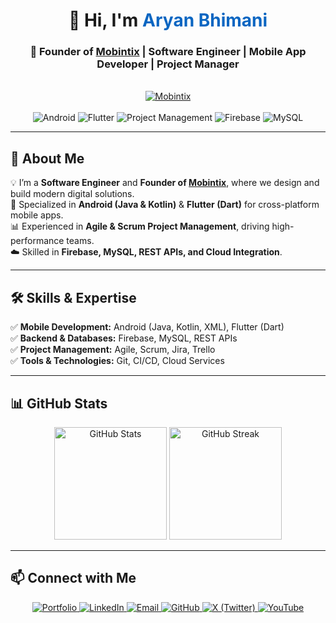 <h1 align="center">👋 Hi, I'm <span style="color:#0A66C2;">Aryan Bhimani</span></h1>
<h3 align="center">🚀 Founder of <a href="https://linktr.ee/mobintix" target="_blank">Mobintix</a> | Software Engineer | Mobile App Developer | Project Manager</h3>

<br/>

<!-- Founder Badge -->
<div align="center">
  <a href="https://linktr.ee/mobintix" target="_blank">
    <img src="https://img.shields.io/badge/Founder-Mobintix-0A66C2?style=for-the-badge&logo=googlechrome&logoColor=white" alt="Mobintix" />
  </a>
</div>

<br/>

<!-- Tech Stack Badges -->
<div align="center">
  <img src="https://img.shields.io/badge/Android-Java%20%7C%20Kotlin-brightgreen?style=for-the-badge&logo=android" alt="Android" />
  <img src="https://img.shields.io/badge/Flutter-Dart-blue?style=for-the-badge&logo=flutter" alt="Flutter" />
  <img src="https://img.shields.io/badge/Project%20Management-Scrum%20%7C%20Agile-orange?style=for-the-badge&logo=trello" alt="Project Management" />
  <img src="https://img.shields.io/badge/Firebase-Backend-yellow?style=for-the-badge&logo=firebase" alt="Firebase" />
  <img src="https://img.shields.io/badge/MySQL-Database-4479A1?style=for-the-badge&logo=mysql&logoColor=white" alt="MySQL" />
</div>

---

## 🚀 About Me  
💡 I’m a **Software Engineer** and **Founder of [Mobintix](https://linktr.ee/mobintix)**, where we design and build modern digital solutions.  
📱 Specialized in **Android (Java & Kotlin)** & **Flutter (Dart)** for cross-platform mobile apps.  
📊 Experienced in **Agile & Scrum Project Management**, driving high-performance teams.  
☁️ Skilled in **Firebase, MySQL, REST APIs, and Cloud Integration**.  

---

## 🛠️ Skills & Expertise  
✅ **Mobile Development:** Android (Java, Kotlin, XML), Flutter (Dart)  
✅ **Backend & Databases:** Firebase, MySQL, REST APIs  
✅ **Project Management:** Agile, Scrum, Jira, Trello  
✅ **Tools & Technologies:** Git, CI/CD, Cloud Services  

---

## 📊 GitHub Stats  
<p align="center">
  <img src="https://github-readme-stats.vercel.app/api?username=aryanbhimani&show_icons=true&theme=tokyonight" alt="GitHub Stats" height="180em"/>
  <img src="https://github-readme-streak-stats.herokuapp.com/?user=aryanbhimani&theme=tokyonight" alt="GitHub Streak" height="180em"/>
</p>

---

<h2>📫 Connect with Me</h2>
<p align="center">
   <a href="https://linktr.ee/mobintix" target="_blank">
    <img src="https://img.shields.io/badge/Mobintix-0A66C2?style=for-the-badge&logo=googlechrome&logoColor=white" alt="Portfolio">
  </a>
  <a href="https://www.linkedin.com/in/aryanbhimani/" target="_blank">
    <img src="https://img.shields.io/badge/LinkedIn-0077B5?style=for-the-badge&logo=linkedin&logoColor=white" alt="LinkedIn">
  </a>
  <a href="mailto:aryan.bhimani.93@gmail.com">
    <img src="https://img.shields.io/badge/Email-D14836?style=for-the-badge&logo=gmail&logoColor=white" alt="Email">
  </a>
  <a href="https://github.com/aryanbhimani" target="_blank">
    <img src="https://img.shields.io/badge/GitHub-181717?style=for-the-badge&logo=github&logoColor=white" alt="GitHub">
  </a>
  <a href="https://x.com/aryan46022" target="_blank">
    <img src="https://img.shields.io/badge/X-000000?style=for-the-badge&logo=twitter&logoColor=white" alt="X (Twitter)">
  </a>
  <a href="https://www.youtube.com/@aryanbhimani940" target="_blank">
    <img src="https://img.shields.io/badge/YouTube-FF0000?style=for-the-badge&logo=youtube&logoColor=white" alt="YouTube">
  </a>
</p>
